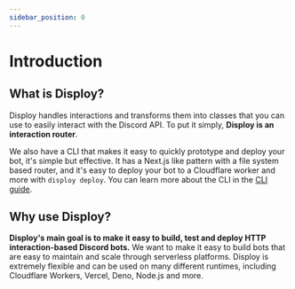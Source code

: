 ```yaml
---
sidebar_position: 0
---
```


# Introduction

<!-- :::warning

We're still in development, and packages are published to npm every 12 hours to the `@dev` tag. You can view our [v1.0.0 milestone](https://github.com/Disploy/disploy/milestone/1) to see what features are planned for the first release and their current status.

:::

Disploy is a flexible router for building HTTP interaction-based Discord bots with ease. It's designed to make it easy to build, test and deploy Discord bots. You can learn more on our GitHub [README](https://github.com/Disploy/disploy#readme).

This guide will walk you through the basics of Disploy, we recommend reading it from top to bottom. If you have any questions, feel free to ask in our [Discord server](https://discord.gg/E3z8MDnTWn). -->

## What is Disploy?

Disploy handles interactions and transforms them into classes that you can use to easily interact with the Discord API. To put it simply, **Disploy is an interaction router**.

We also have a CLI that makes it easy to quickly prototype and deploy your bot, it's simple but effective. It has a Next.js like pattern with a file system based router, and it's easy to deploy your bot to a Cloudflare worker and more with `disploy deploy`. You can learn more about the CLI in the [CLI guide](/docs/category/cli-framework).

## Why use Disploy?

**Disploy's main goal is to make it easy to build, test and deploy HTTP interaction-based Discord bots.** We want to make it easy to build bots that are easy to maintain and scale through serverless platforms. Disploy is extremely flexible and can be used on many different runtimes, including Cloudflare Workers, Vercel, Deno, Node.js and more.
